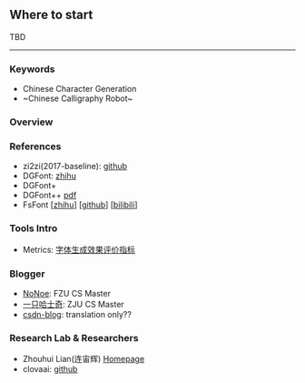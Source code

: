 ## Where to start

TBD

---

### Keywords

- Chinese Character Generation
- ~Chinese Calligraphy Robot~

### Overview


### References
- zi2zi(2017-baseline): [github](https://github.com/kaonashi-tyc/zi2zi)
- DGFont: [zhihu](https://zhuanlan.zhihu.com/p/463907942)
- DGFont+ 
- DGFont++ [pdf](https://arxiv.org/pdf/2212.14742.pdf)
- FsFont  [[zhihu](https://zhuanlan.zhihu.com/p/542389717)] [[github](https://github.com/tlc121/FsFont)] [[bilibili](https://www.bilibili.com/video/BV1214y1s7f1/?vd_source=03224d15f9fd3398cab46fd1efc2a018)]

### Tools Intro
- Metrics: [字体生成效果评价指标](https://blog.fantast.top/2022/03/16/827639831232/)

### Blogger
- [NoNoe](https://www.cnblogs.com/Stareven233/): FZU CS Master
- [一只哈士奇](https://www.zhihu.com/people/shuo-shuo-3-41/posts): ZJU CS Master
- [csdn-blog](https://blog.csdn.net/m0_61985580/category_11924489.html): translation only??

### Research Lab & Researchers
- Zhouhui Lian(连宙辉) [Homepage](https://www.icst.pku.edu.cn/zlian/)
- clovaai: [github](https://github.com/clovaai/fewshot-font-generation)
